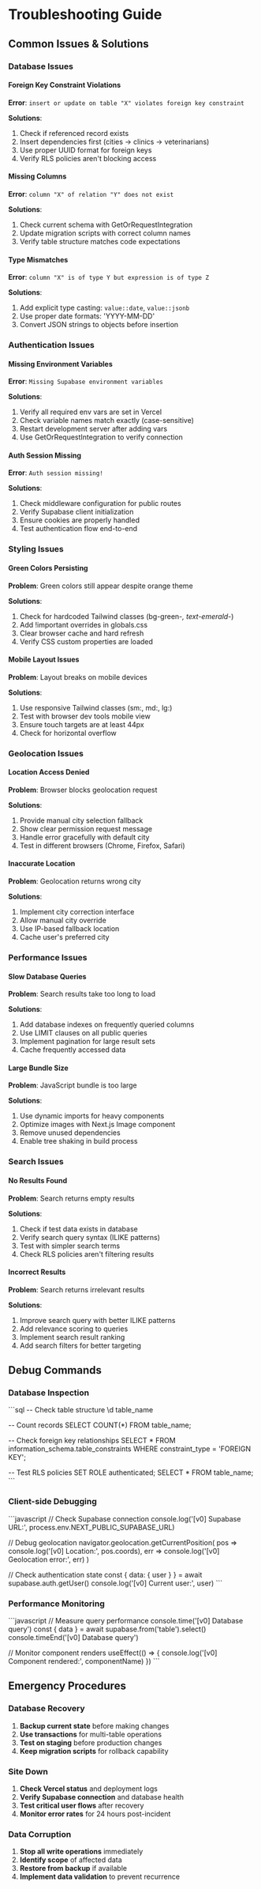 # Troubleshooting Guide

## Common Issues & Solutions

### Database Issues

#### Foreign Key Constraint Violations
**Error**: `insert or update on table "X" violates foreign key constraint`

**Solutions**:
1. Check if referenced record exists
2. Insert dependencies first (cities → clinics → veterinarians)
3. Use proper UUID format for foreign keys
4. Verify RLS policies aren't blocking access

#### Missing Columns
**Error**: `column "X" of relation "Y" does not exist`

**Solutions**:
1. Check current schema with GetOrRequestIntegration
2. Update migration scripts with correct column names
3. Verify table structure matches code expectations

#### Type Mismatches
**Error**: `column "X" is of type Y but expression is of type Z`

**Solutions**:
1. Add explicit type casting: `value::date`, `value::jsonb`
2. Use proper date formats: 'YYYY-MM-DD'
3. Convert JSON strings to objects before insertion

### Authentication Issues

#### Missing Environment Variables
**Error**: `Missing Supabase environment variables`

**Solutions**:
1. Verify all required env vars are set in Vercel
2. Check variable names match exactly (case-sensitive)
3. Restart development server after adding vars
4. Use GetOrRequestIntegration to verify connection

#### Auth Session Missing
**Error**: `Auth session missing!`

**Solutions**:
1. Check middleware configuration for public routes
2. Verify Supabase client initialization
3. Ensure cookies are properly handled
4. Test authentication flow end-to-end

### Styling Issues

#### Green Colors Persisting
**Problem**: Green colors still appear despite orange theme

**Solutions**:
1. Check for hardcoded Tailwind classes (bg-green-*, text-emerald-*)
2. Add !important overrides in globals.css
3. Clear browser cache and hard refresh
4. Verify CSS custom properties are loaded

#### Mobile Layout Issues
**Problem**: Layout breaks on mobile devices

**Solutions**:
1. Use responsive Tailwind classes (sm:, md:, lg:)
2. Test with browser dev tools mobile view
3. Ensure touch targets are at least 44px
4. Check for horizontal overflow

### Geolocation Issues

#### Location Access Denied
**Problem**: Browser blocks geolocation request

**Solutions**:
1. Provide manual city selection fallback
2. Show clear permission request message
3. Handle error gracefully with default city
4. Test in different browsers (Chrome, Firefox, Safari)

#### Inaccurate Location
**Problem**: Geolocation returns wrong city

**Solutions**:
1. Implement city correction interface
2. Allow manual city override
3. Use IP-based fallback location
4. Cache user's preferred city

### Performance Issues

#### Slow Database Queries
**Problem**: Search results take too long to load

**Solutions**:
1. Add database indexes on frequently queried columns
2. Use LIMIT clauses on all public queries
3. Implement pagination for large result sets
4. Cache frequently accessed data

#### Large Bundle Size
**Problem**: JavaScript bundle is too large

**Solutions**:
1. Use dynamic imports for heavy components
2. Optimize images with Next.js Image component
3. Remove unused dependencies
4. Enable tree shaking in build process

### Search Issues

#### No Results Found
**Problem**: Search returns empty results

**Solutions**:
1. Check if test data exists in database
2. Verify search query syntax (ILIKE patterns)
3. Test with simpler search terms
4. Check RLS policies aren't filtering results

#### Incorrect Results
**Problem**: Search returns irrelevant results

**Solutions**:
1. Improve search query with better ILIKE patterns
2. Add relevance scoring to queries
3. Implement search result ranking
4. Add search filters for better targeting

## Debug Commands

### Database Inspection
\`\`\`sql
-- Check table structure
\d table_name

-- Count records
SELECT COUNT(*) FROM table_name;

-- Check foreign key relationships
SELECT * FROM information_schema.table_constraints 
WHERE constraint_type = 'FOREIGN KEY';

-- Test RLS policies
SET ROLE authenticated;
SELECT * FROM table_name;
\`\`\`

### Client-side Debugging
\`\`\`javascript
// Check Supabase connection
console.log('[v0] Supabase URL:', process.env.NEXT_PUBLIC_SUPABASE_URL)

// Debug geolocation
navigator.geolocation.getCurrentPosition(
  pos => console.log('[v0] Location:', pos.coords),
  err => console.log('[v0] Geolocation error:', err)
)

// Check authentication state
const { data: { user } } = await supabase.auth.getUser()
console.log('[v0] Current user:', user)
\`\`\`

### Performance Monitoring
\`\`\`javascript
// Measure query performance
console.time('[v0] Database query')
const { data } = await supabase.from('table').select()
console.timeEnd('[v0] Database query')

// Monitor component renders
useEffect(() => {
  console.log('[v0] Component rendered:', componentName)
})
\`\`\`

## Emergency Procedures

### Database Recovery
1. **Backup current state** before making changes
2. **Use transactions** for multi-table operations
3. **Test on staging** before production changes
4. **Keep migration scripts** for rollback capability

### Site Down
1. **Check Vercel status** and deployment logs
2. **Verify Supabase connection** and database health
3. **Test critical user flows** after recovery
4. **Monitor error rates** for 24 hours post-incident

### Data Corruption
1. **Stop all write operations** immediately
2. **Identify scope** of affected data
3. **Restore from backup** if available
4. **Implement data validation** to prevent recurrence
